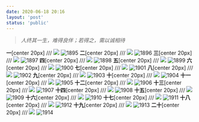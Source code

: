 ```yaml
---
date: 2020-06-18 20:16
layout: 'post'
status: 'public'
---
```


> *人终其一生，难得良伴；若得之，需以诚相待*

**一**[center 20px]
/// ![](https://vkceyugu.cdn.bspapp.com/VKCEYUGU-imgbed/add4ba35-433e-4827-b982-44b8c800efbb.JPG)
![1895](https://link.gimhoy.com/sharepoint/aHR0cHM6Ly92ZXJuYWxsb3ZlLW15LnNoYXJlcG9pbnQuY29tLzppOi9nL3BlcnNvbmFsL3ZlcmFub19iZXN1bm55X3RvcC9FWmlWWC1YWTQ0Sk10aXB3c2hUUU9sZ0IxOS11MkRXb3BBNkZSMEk0a0ZOaWJnP2U9MnpKUVZI.jpg)
**二**[center 20px]
/// ![](https://vkceyugu.cdn.bspapp.com/VKCEYUGU-imgbed/af09e845-d6ab-4739-b1a4-4af4271ae661.JPG)
![1896](https://link.gimhoy.com/sharepoint/aHR0cHM6Ly92ZXJuYWxsb3ZlLW15LnNoYXJlcG9pbnQuY29tLzppOi9nL3BlcnNvbmFsL3ZlcmFub19iZXN1bm55X3RvcC9FWGtndXBsUWNkRkZ0dGtoMFdUTTFVc0JpNWZqWDJMem8wYnFoVm1HYkN6RzBRP2U9WEJpQ2pQ.jpg)
**三**[center 20px]
/// ![](https://vkceyugu.cdn.bspapp.com/VKCEYUGU-imgbed/f01b1ea5-c85d-41f1-abab-ea1b7fbcc962.JPG)
![1897](https://link.gimhoy.com/sharepoint/aHR0cHM6Ly92ZXJuYWxsb3ZlLW15LnNoYXJlcG9pbnQuY29tLzppOi9nL3BlcnNvbmFsL3ZlcmFub19iZXN1bm55X3RvcC9FV3FCQkpVUjJEMUNoNWI2NHhOY3E4b0JzZmNxcV9EaUwxRXoyeEhsV2Y0WGFRP2U9U0FvOEJG.jpg)
**四**[center 20px]
/// ![](https://vkceyugu.cdn.bspapp.com/VKCEYUGU-imgbed/fe7a0419-0a85-4cdd-94b5-0b914f2787e9.JPG)
![1898](https://link.gimhoy.com/sharepoint/aHR0cHM6Ly92ZXJuYWxsb3ZlLW15LnNoYXJlcG9pbnQuY29tLzppOi9nL3BlcnNvbmFsL3ZlcmFub19iZXN1bm55X3RvcC9FU0dqNG5vdF82dENwd3VrdnFzVlBBa0ItX012R2JQZ1JXZ25feWhyUTVHYTJ3P2U9WUt2QnZr.jpg)
**五**[center 20px]
/// ![](https://vkceyugu.cdn.bspapp.com/VKCEYUGU-imgbed/d8944d17-fe90-4b10-802d-5b8542b75c08.JPG)
![1899](https://link.gimhoy.com/sharepoint/aHR0cHM6Ly92ZXJuYWxsb3ZlLW15LnNoYXJlcG9pbnQuY29tLzppOi9nL3BlcnNvbmFsL3ZlcmFub19iZXN1bm55X3RvcC9FZUpBdGJHRWZvOU9zTG5iZkdDdDR6QUJKY1JOVEdrdGQ0aWpmTXVhUS00WUlRP2U9MGgyZDJ2.jpg)
**六**[center 20px]
/// ![](https://vkceyugu.cdn.bspapp.com/VKCEYUGU-imgbed/9d523ff3-36b7-40c2-b694-1eaf46178647.JPG)
![1900](https://link.gimhoy.com/sharepoint/aHR0cHM6Ly92ZXJuYWxsb3ZlLW15LnNoYXJlcG9pbnQuY29tLzppOi9nL3BlcnNvbmFsL3ZlcmFub19iZXN1bm55X3RvcC9FYUlOWmRlSTVmeE1uSUlXQUJ3ajVNSUJSYWVpZ1F0SF9YQnVHTVVhQTl4NkhBP2U9WmlUcWJq.jpg)
**七**[center 20px]
/// ![](https://vkceyugu.cdn.bspapp.com/VKCEYUGU-imgbed/77592aae-29b8-4dba-846d-27e586798798.JPG)
![1901](https://link.gimhoy.com/sharepoint/aHR0cHM6Ly92ZXJuYWxsb3ZlLW15LnNoYXJlcG9pbnQuY29tLzppOi9nL3BlcnNvbmFsL3ZlcmFub19iZXN1bm55X3RvcC9FV1FNeGJ1bXEwOUtpSU15M05uSVBGd0JlT0FDVUpWb2NBN0JQNGZrQUc0Ykx3P2U9V05oZ1gy.jpg)
**八**[center 20px]
/// ![](https://vkceyugu.cdn.bspapp.com/VKCEYUGU-imgbed/4e9e4970-c64f-42d0-bed2-7d92255a2641.JPG)
![1902](https://link.gimhoy.com/sharepoint/aHR0cHM6Ly92ZXJuYWxsb3ZlLW15LnNoYXJlcG9pbnQuY29tLzppOi9nL3BlcnNvbmFsL3ZlcmFub19iZXN1bm55X3RvcC9FVXBFUkwtLVAwNVBpR29fVkhnTC1nQUJpU1N5TThKVXhsRmtZMHhKTE9GYWlRP2U9cnVIUGdN.jpg)
**九**[center 20px]
/// ![](https://vkceyugu.cdn.bspapp.com/VKCEYUGU-imgbed/0dbffd68-1332-4319-9580-1845b93f68c4.JPG)
![1903](https://link.gimhoy.com/sharepoint/aHR0cHM6Ly92ZXJuYWxsb3ZlLW15LnNoYXJlcG9pbnQuY29tLzppOi9nL3BlcnNvbmFsL3ZlcmFub19iZXN1bm55X3RvcC9FVkNaaERMNHJmQkNvaGg1RXlNbklROEJreUlTb0NoU3BLTDhnTUNBUlZYcFRRP2U9bmpQRnp1.jpg)
**十**[center 20px]
/// ![](https://vkceyugu.cdn.bspapp.com/VKCEYUGU-imgbed/ae56e836-cb3c-4884-91c3-2f284b9d3d1c.JPG)
![1904](https://link.gimhoy.com/sharepoint/aHR0cHM6Ly9saW5rLmdpbWhveS5jb20vc2hhcmVwb2ludC9hSFIwY0hNNkx5OTJaWEp1WVd4c2IzWmxMVzE1TG5Ob1lYSmxjRzlwYm5RdVkyOXRMenBwT2k5bkwzQmxjbk52Ym1Gc0wzWmxjbUZ1YjE5aVpYTjFibTU1WDNSdmNDOUZWa05hYUVSTU5ISm1Ra052YUdnMVJYbE5ia2xST0VKcmVVbFRiME5vVTNCTFREaG5UVU5CVWxaWWNGUlJQMlU5Ym1wUVJucDEuanBn.jpg)
**十一**[center 20px]
/// ![](https://vkceyugu.cdn.bspapp.com/VKCEYUGU-imgbed/8c372bee-929e-47ba-87dc-011f66699166.JPG)
![1905](https://link.gimhoy.com/sharepoint/aHR0cHM6Ly92ZXJuYWxsb3ZlLW15LnNoYXJlcG9pbnQuY29tLzppOi9nL3BlcnNvbmFsL3ZlcmFub19iZXN1bm55X3RvcC9FU0hETnM2aklfQkpxdHpyaHl4dFFIRUJjOEFWVGwwaEluclBNM1JBM080T2tnP2U9ZHJuaE1x.jpg)
**十二**[center 20px]
/// ![](https://vkceyugu.cdn.bspapp.com/VKCEYUGU-imgbed/c04f97ce-b792-4f3e-98a6-7841ea7a3e86.JPG)
![1906](https://link.gimhoy.com/sharepoint/aHR0cHM6Ly9saW5rLmdpbWhveS5jb20vc2hhcmVwb2ludC9hSFIwY0hNNkx5OTJaWEp1WVd4c2IzWmxMVzE1TG5Ob1lYSmxjRzlwYm5RdVkyOXRMenBwT2k5bkwzQmxjbk52Ym1Gc0wzWmxjbUZ1YjE5aVpYTjFibTU1WDNSdmNDOUZVMGhFVG5NMmFrbGZRa3B4ZEhweWFIbDRkRkZJUlVKak9FRldWR3d3YUVsdWNsQk5NMUpCTTA4MFQydG5QMlU5WkhKdWFFMXguanBn.jpg)
**十三**[center 20px]
/// ![](https://vkceyugu.cdn.bspapp.com/VKCEYUGU-imgbed/15ccb4be-8301-4e83-92a2-95c15fa1aec9.JPG)
![1907]()
**十四**[center 20px]
/// ![](https://vkceyugu.cdn.bspapp.com/VKCEYUGU-imgbed/99107bcb-cfc2-429e-9ad5-b0cca929da95.JPG)
![1908]()
**十五**[center 20px]
/// ![](https://vkceyugu.cdn.bspapp.com/VKCEYUGU-imgbed/e1efa0a7-125b-4a6e-98fd-7a02d26ac510.JPG)
![1909]()
**十六**[center 20px]
/// ![](https://vkceyugu.cdn.bspapp.com/VKCEYUGU-imgbed/a36cb76c-9e0d-4616-83ef-e51b7d3d8dd0.JPG)
![1910]()
**十七**[center 20px]
/// ![](https://vkceyugu.cdn.bspapp.com/VKCEYUGU-imgbed/af95b2f1-00ee-428a-8efd-4fb6de4bf41e.JPG)
![1911]()
**十八**[center 20px]
/// ![](https://vkceyugu.cdn.bspapp.com/VKCEYUGU-imgbed/6c307b8f-90dc-48bd-b406-f91de2db5f9b.JPG)
![1912]()
**十九**[center 20px]
/// ![](https://vkceyugu.cdn.bspapp.com/VKCEYUGU-imgbed/0887a778-6ea8-4b54-aa29-d54f055e8084.JPG)
![1913]()
**二十**[center 20px]
/// ![](https://vkceyugu.cdn.bspapp.com/VKCEYUGU-imgbed/af04cdbd-6c53-477f-9496-5da5679f79c7.JPG)
![1914]()

